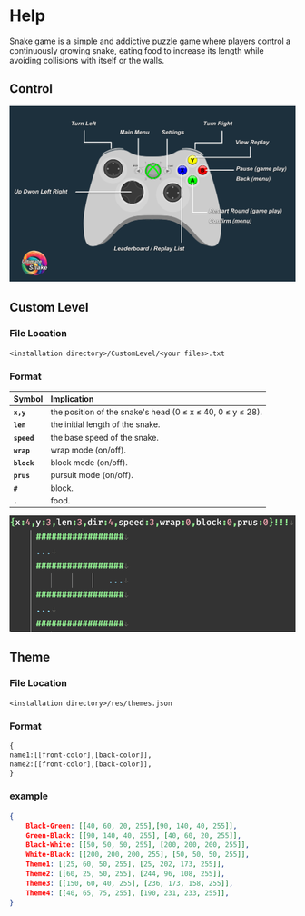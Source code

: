 # Help
Snake game is a simple and addictive puzzle game where players control a continuously growing snake, eating food to increase its length while avoiding collisions with itself or the walls.

## Control
![help_control.png](help_control.png)

## Custom Level
### File Location
`<installation directory>/CustomLevel/<your files>.txt`
### Format
|**Symbol**|**Implication**|
| :--- | :--- |
|**`x,y`**|the position of the snake's head (0 ≤ x ≤ 40, 0 ≤ y ≤ 28).|
|**`len`**|the initial length of the snake.|
|**`speed`**|the base speed of the snake.|
|**`wrap`**|wrap mode (on/off).|
|**`block`**|block mode (on/off).|
|**`prus`**|pursuit mode (on/off).|
|**`#`**|block.|
|**`.`**|food.|  

![EverEdit_2wHUkRs4GM.png](EverEdit_2wHUkRs4GM.png)
## Theme
### File Location
`<installation directory>/res/themes.json`
### Format
```text
{
name1:[[front-color],[back-color]],
name2:[[front-color],[back-color]],
}
```
### example
```json
{
    Black-Green: [[40, 60, 20, 255],[90, 140, 40, 255]],
    Green-Black: [[90, 140, 40, 255], [40, 60, 20, 255]],
    Black-White: [[50, 50, 50, 255], [200, 200, 200, 255]],
    White-Black: [[200, 200, 200, 255], [50, 50, 50, 255]],
    Theme1: [[25, 60, 50, 255], [25, 202, 173, 255]],
    Theme2: [[60, 25, 50, 255], [244, 96, 108, 255]],
    Theme3: [[150, 60, 40, 255], [236, 173, 158, 255]],
    Theme4: [[40, 65, 75, 255], [190, 231, 233, 255]],
}
```
